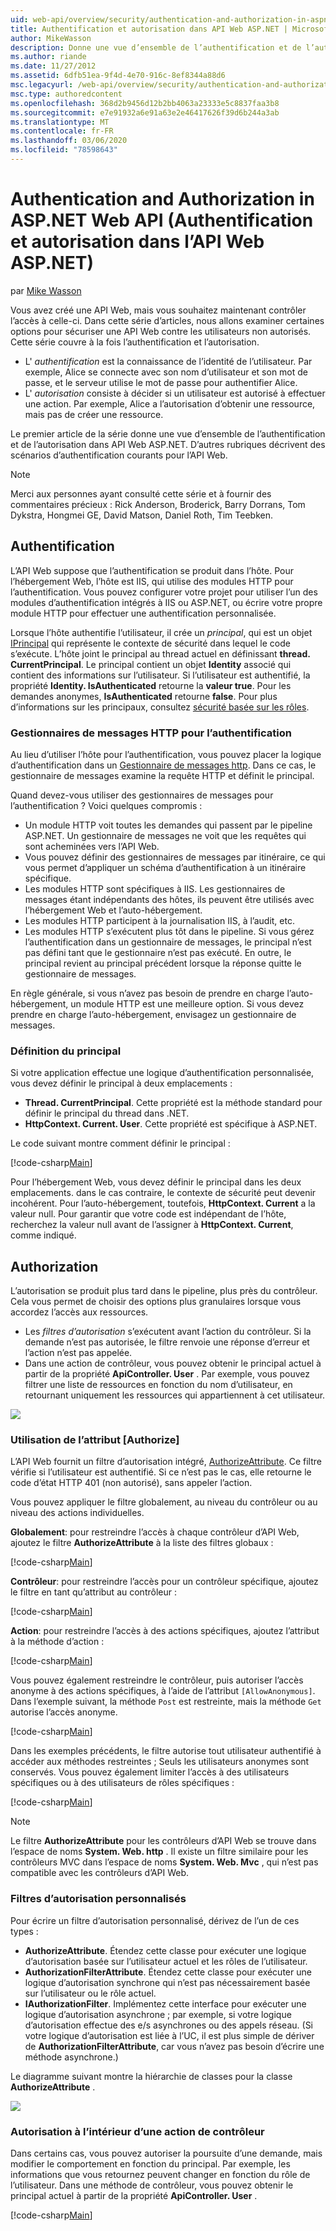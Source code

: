 ```yaml
---
uid: web-api/overview/security/authentication-and-authorization-in-aspnet-web-api
title: Authentification et autorisation dans API Web ASP.NET | Microsoft Docs
author: MikeWasson
description: Donne une vue d’ensemble de l’authentification et de l’autorisation dans API Web ASP.NET.
ms.author: riande
ms.date: 11/27/2012
ms.assetid: 6dfb51ea-9f4d-4e70-916c-8ef8344a88d6
msc.legacyurl: /web-api/overview/security/authentication-and-authorization-in-aspnet-web-api
msc.type: authoredcontent
ms.openlocfilehash: 368d2b9456d12b2bb4063a23333e5c8837faa3b8
ms.sourcegitcommit: e7e91932a6e91a63e2e46417626f39d6b244a3ab
ms.translationtype: MT
ms.contentlocale: fr-FR
ms.lasthandoff: 03/06/2020
ms.locfileid: "78598643"
---
```

# <a name="authentication-and-authorization-in-aspnet-web-api"></a>Authentication and Authorization in ASP.NET Web API (Authentification et autorisation dans l’API Web ASP.NET)

par [Mike Wasson](https://github.com/MikeWasson)

Vous avez créé une API Web, mais vous souhaitez maintenant contrôler l’accès à celle-ci. Dans cette série d’articles, nous allons examiner certaines options pour sécuriser une API Web contre les utilisateurs non autorisés. Cette série couvre à la fois l’authentification et l’autorisation.

- L' *authentification* est la connaissance de l’identité de l’utilisateur. Par exemple, Alice se connecte avec son nom d’utilisateur et son mot de passe, et le serveur utilise le mot de passe pour authentifier Alice.
- L' *autorisation* consiste à décider si un utilisateur est autorisé à effectuer une action. Par exemple, Alice a l’autorisation d’obtenir une ressource, mais pas de créer une ressource.

Le premier article de la série donne une vue d’ensemble de l’authentification et de l’autorisation dans API Web ASP.NET. D’autres rubriques décrivent des scénarios d’authentification courants pour l’API Web.

> [!NOTE]
> Merci aux personnes ayant consulté cette série et à fournir des commentaires précieux : Rick Anderson, Broderick, Barry Dorrans, Tom Dykstra, Hongmei GE, David Matson, Daniel Roth, Tim Teebken.

## <a name="authentication"></a>Authentification

L’API Web suppose que l’authentification se produit dans l’hôte. Pour l’hébergement Web, l’hôte est IIS, qui utilise des modules HTTP pour l’authentification. Vous pouvez configurer votre projet pour utiliser l’un des modules d’authentification intégrés à IIS ou ASP.NET, ou écrire votre propre module HTTP pour effectuer une authentification personnalisée.

Lorsque l’hôte authentifie l’utilisateur, il crée un *principal*, qui est un objet [IPrincipal](https://msdn.microsoft.com/library/System.Security.Principal.IPrincipal.aspx) qui représente le contexte de sécurité dans lequel le code s’exécute. L’hôte joint le principal au thread actuel en définissant **thread. CurrentPrincipal**. Le principal contient un objet **Identity** associé qui contient des informations sur l’utilisateur. Si l’utilisateur est authentifié, la propriété **Identity. IsAuthenticated** retourne la **valeur true**. Pour les demandes anonymes, **IsAuthenticated** retourne **false**. Pour plus d’informations sur les principaux, consultez [sécurité basée sur les rôles](https://msdn.microsoft.com/library/shz8h065.aspx).

### <a name="http-message-handlers-for-authentication"></a>Gestionnaires de messages HTTP pour l’authentification

Au lieu d’utiliser l’hôte pour l’authentification, vous pouvez placer la logique d’authentification dans un [Gestionnaire de messages http](../advanced/http-message-handlers.md). Dans ce cas, le gestionnaire de messages examine la requête HTTP et définit le principal.

Quand devez-vous utiliser des gestionnaires de messages pour l’authentification ? Voici quelques compromis :

- Un module HTTP voit toutes les demandes qui passent par le pipeline ASP.NET. Un gestionnaire de messages ne voit que les requêtes qui sont acheminées vers l’API Web.
- Vous pouvez définir des gestionnaires de messages par itinéraire, ce qui vous permet d’appliquer un schéma d’authentification à un itinéraire spécifique.
- Les modules HTTP sont spécifiques à IIS. Les gestionnaires de messages étant indépendants des hôtes, ils peuvent être utilisés avec l’hébergement Web et l’auto-hébergement.
- Les modules HTTP participent à la journalisation IIS, à l’audit, etc.
- Les modules HTTP s’exécutent plus tôt dans le pipeline. Si vous gérez l’authentification dans un gestionnaire de messages, le principal n’est pas défini tant que le gestionnaire n’est pas exécuté. En outre, le principal revient au principal précédent lorsque la réponse quitte le gestionnaire de messages.

En règle générale, si vous n’avez pas besoin de prendre en charge l’auto-hébergement, un module HTTP est une meilleure option. Si vous devez prendre en charge l’auto-hébergement, envisagez un gestionnaire de messages.

### <a name="setting-the-principal"></a>Définition du principal

Si votre application effectue une logique d’authentification personnalisée, vous devez définir le principal à deux emplacements :

- **Thread. CurrentPrincipal**. Cette propriété est la méthode standard pour définir le principal du thread dans .NET.
- **HttpContext. Current. User**. Cette propriété est spécifique à ASP.NET.

Le code suivant montre comment définir le principal :

[!code-csharp[Main](authentication-and-authorization-in-aspnet-web-api/samples/sample1.cs)]

Pour l’hébergement Web, vous devez définir le principal dans les deux emplacements. dans le cas contraire, le contexte de sécurité peut devenir incohérent. Pour l’auto-hébergement, toutefois, **HttpContext. Current** a la valeur null. Pour garantir que votre code est indépendant de l’hôte, recherchez la valeur null avant de l’assigner à **HttpContext. Current**, comme indiqué.

## <a name="authorization"></a>Authorization

L’autorisation se produit plus tard dans le pipeline, plus près du contrôleur. Cela vous permet de choisir des options plus granulaires lorsque vous accordez l’accès aux ressources.

- Les *filtres d’autorisation* s’exécutent avant l’action du contrôleur. Si la demande n’est pas autorisée, le filtre renvoie une réponse d’erreur et l’action n’est pas appelée.
- Dans une action de contrôleur, vous pouvez obtenir le principal actuel à partir de la propriété **ApiController. User** . Par exemple, vous pouvez filtrer une liste de ressources en fonction du nom d’utilisateur, en retournant uniquement les ressources qui appartiennent à cet utilisateur.

![](authentication-and-authorization-in-aspnet-web-api/_static/image1.png)

<a id="auth3"></a>
### <a name="using-the-authorize-attribute"></a>Utilisation de l’attribut [Authorize]

L’API Web fournit un filtre d’autorisation intégré, [AuthorizeAttribute](https://msdn.microsoft.com/library/system.web.http.authorizeattribute.aspx). Ce filtre vérifie si l’utilisateur est authentifié. Si ce n’est pas le cas, elle retourne le code d’état HTTP 401 (non autorisé), sans appeler l’action.

Vous pouvez appliquer le filtre globalement, au niveau du contrôleur ou au niveau des actions individuelles.

**Globalement**: pour restreindre l’accès à chaque contrôleur d’API Web, ajoutez le filtre **AuthorizeAttribute** à la liste des filtres globaux :

[!code-csharp[Main](authentication-and-authorization-in-aspnet-web-api/samples/sample2.cs)]

**Contrôleur**: pour restreindre l’accès pour un contrôleur spécifique, ajoutez le filtre en tant qu’attribut au contrôleur :

[!code-csharp[Main](authentication-and-authorization-in-aspnet-web-api/samples/sample3.cs)]

**Action**: pour restreindre l’accès à des actions spécifiques, ajoutez l’attribut à la méthode d’action :

[!code-csharp[Main](authentication-and-authorization-in-aspnet-web-api/samples/sample4.cs)]

Vous pouvez également restreindre le contrôleur, puis autoriser l’accès anonyme à des actions spécifiques, à l’aide de l’attribut `[AllowAnonymous]`. Dans l’exemple suivant, la méthode `Post` est restreinte, mais la méthode `Get` autorise l’accès anonyme.

[!code-csharp[Main](authentication-and-authorization-in-aspnet-web-api/samples/sample5.cs)]

Dans les exemples précédents, le filtre autorise tout utilisateur authentifié à accéder aux méthodes restreintes ; Seuls les utilisateurs anonymes sont conservés. Vous pouvez également limiter l’accès à des utilisateurs spécifiques ou à des utilisateurs de rôles spécifiques :

[!code-csharp[Main](authentication-and-authorization-in-aspnet-web-api/samples/sample6.cs)]

> [!NOTE]
> Le filtre **AuthorizeAttribute** pour les contrôleurs d’API Web se trouve dans l’espace de noms **System. Web. http** . Il existe un filtre similaire pour les contrôleurs MVC dans l’espace de noms **System. Web. Mvc** , qui n’est pas compatible avec les contrôleurs d’API Web.

### <a name="custom-authorization-filters"></a>Filtres d’autorisation personnalisés

Pour écrire un filtre d’autorisation personnalisé, dérivez de l’un de ces types :

- **AuthorizeAttribute**. Étendez cette classe pour exécuter une logique d’autorisation basée sur l’utilisateur actuel et les rôles de l’utilisateur.
- **AuthorizationFilterAttribute**. Étendez cette classe pour exécuter une logique d’autorisation synchrone qui n’est pas nécessairement basée sur l’utilisateur ou le rôle actuel.
- **IAuthorizationFilter**. Implémentez cette interface pour exécuter une logique d’autorisation asynchrone ; par exemple, si votre logique d’autorisation effectue des e/s asynchrones ou des appels réseau. (Si votre logique d’autorisation est liée à l’UC, il est plus simple de dériver de **AuthorizationFilterAttribute**, car vous n’avez pas besoin d’écrire une méthode asynchrone.)

Le diagramme suivant montre la hiérarchie de classes pour la classe **AuthorizeAttribute** .

![](authentication-and-authorization-in-aspnet-web-api/_static/image2.png)

### <a name="authorization-inside-a-controller-action"></a>Autorisation à l’intérieur d’une action de contrôleur

Dans certains cas, vous pouvez autoriser la poursuite d’une demande, mais modifier le comportement en fonction du principal. Par exemple, les informations que vous retournez peuvent changer en fonction du rôle de l’utilisateur. Dans une méthode de contrôleur, vous pouvez obtenir le principal actuel à partir de la propriété **ApiController. User** .

[!code-csharp[Main](authentication-and-authorization-in-aspnet-web-api/samples/sample7.cs)]
